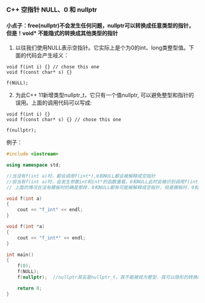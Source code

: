 ### C++ 空指针  NULL、0 和 nullptr

#### 小点子：free(nullptr)不会发生任何问题，nullptr可以转换成任意类型的指针，但是！void\* 不能隐式的转换成其他类型的指针

  1. 以往我们使用NULL表示空指针。它实际上是个为0的int、long类整型值。下面的代码会产生岐义：

    void f(int i) {} // chose this one
    void f(const char* s) {}
    
    f(NULL);
  2. 为此C++ 11新增类型nullptr_t，它只有一个值nullptr, 可以避免整型和指针的误用。上面的调用代码可以写成: 

    void f(int i) {}
    void f(const char* s) {} // chose this one
    
    f(nullptr);

例子：


```c++
#include <iostream>

using namespace std;

//当没有f(int a)时，都会调用f(int*),0和NULL都会被解释成空指针
//但当有f(int a)时，会发生参数int和int*的函数重载，0和NULL此时会被识别调用f(int)，而nullptr会调用f(int *)
// 上面的情况在没有模板时的确是那样，0和NULL都有可能被解释成空指针，但是模板时，0和NULL只会被编译器解释成整型，而不能转换成指针***

void f(int a)
{
	cout << "f_int" << endl;
}

void f(int *a)
{
	cout << "f_int*" << endl;
}

int main()
{
	f(0);
	f(NULL);
	f(nullptr);  //nullptr其实是nullptr_t，其不能被视为整型，其可以隐形的转换成所有的原始指针类型，即可以指向任意类型的指针

	return 0;
}
```
